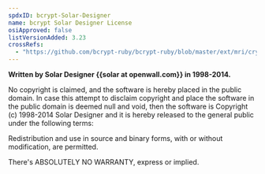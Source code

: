 ```yaml
---
spdxID: bcrypt-Solar-Designer
name: bcrypt Solar Designer License
osiApproved: false
listVersionAdded: 3.23
crossRefs: 
  - "https://github.com/bcrypt-ruby/bcrypt-ruby/blob/master/ext/mri/crypt_blowfish.c"
---
```


**Written by Solar Designer {{solar at openwall.com}} in 1998-2014.**

No copyright is claimed, and the software is hereby placed in the public domain. In case this attempt to disclaim copyright and place the software in the public domain is deemed null and void, then the software is Copyright (c) 1998-2014 Solar Designer and it is hereby released to the general public under the following terms:

Redistribution and use in source and binary forms, with or without modification, are permitted.

There's ABSOLUTELY NO WARRANTY, express or implied.
